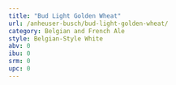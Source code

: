 ```yaml
---
title: "Bud Light Golden Wheat"
url: /anheuser-busch/bud-light-golden-wheat/
category: Belgian and French Ale
style: Belgian-Style White
abv: 0
ibu: 0
srm: 0
upc: 0
---
```


